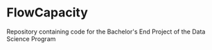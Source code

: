 # FlowCapacity
Repository containing code for the Bachelor's End Project of the Data Science Program
